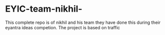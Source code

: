 # EYIC-team-nikhil-
This complete repo is of nikhil and his team they have done this during their eyantra ideas competion.
The project is based on traffic
